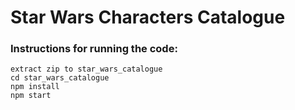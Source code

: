 # Star Wars Characters Catalogue

### Instructions for running the code:
```
extract zip to star_wars_catalogue
cd star_wars_catalogue
npm install
npm start
```
